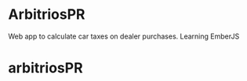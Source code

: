 ArbitriosPR
===========

Web app to calculate car taxes on dealer purchases. Learning EmberJS


# arbitriosPR
